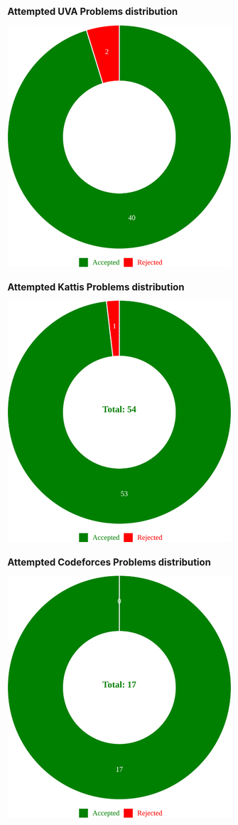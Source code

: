 ## <b> Attempted UVA Problems distribution </b>
![plot](./scripts/UVA_donut_chart.svg)

## <b> Attempted Kattis Problems distribution </b>
![plot](./scripts/Kattis_donut_chart.svg)

## <b> Attempted Codeforces Problems distribution </b>
![plot](./scripts/Codeforces_donut_chart.svg)